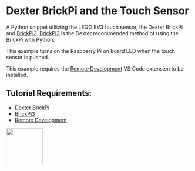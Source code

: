 # Dexter BrickPi and the Touch Sensor

A Python snippet utilizing the LEGO EV3 touch sensor, the Dexter BrickPi and [BrickPi3](https://github.com/DexterInd/BrickPi3). [BrickPi3](https://github.com/DexterInd/BrickPi3) is the Dexter recommended method of using the BrickPi with Python. 

This example turns on the Raspberry Pi on board LED when the touch sensor is pushed.

This example requires the [Remote Development](https://marketplace.visualstudio.com/items?itemName=ms-vscode-remote.vscode-remote-extensionpack) VS Code extension to be installed.

## Tutorial Requirements:

* [Dexter BrickPi](https://www.dexterindustries.com/BrickPi/)
* [BrickPi3](https://github.com/DexterInd/BrickPi3)
* [Remote Development](https://marketplace.visualstudio.com/items?itemName=ms-vscode-remote.vscode-remote-extensionpack)

<a href="https://codeadam.ca">
<img src="https://codeadam.ca/images/code-block.png" width="100">
</a>
